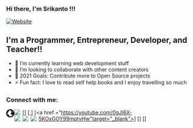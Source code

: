### Hi there, I'm Srikanto !!!
[![Website](https://img.shields.io/website?label=Srikanto&style=for-the-badge&url=https%3A%2F%2Fcodestackr.com)](https://srikanto.me)

## I'm a Programmer, Entrepreneur, Developer, and Teacher!!

- 🌱 I’m currently learning web development stuff
- 👯 I’m looking to collaborate with other content creators
- 🥅 2021 Goals: Contribute more to Open Source projects
- ⚡ Fun fact: I love to read self help books and I enjoy travelling so much

### Connect with me:

[<a href ="https://srikanto.me" target="_blank" ><img align="left"  width="22px" alt ='srikanto.me|srikanto' src="https://raw.githubusercontent.com/iconic/open-iconic/master/svg/globe.svg" /></a>]
[<a href ="https://fb.com/srikanto-rajbongshi" target="_blank"> <img align="left"  width="22px" src="https://cdn.jsdelivr.net/npm/simple-icons@v3/icons/youtube.svg" /> </a>]
[<a href ="https://youtube.com/0gJI6X-5KOxGOY99mptvHw"target="_blank"><img align="left"  width="22px" src="https://cdn.jsdelivr.net/npm/simple-icons@v3/icons/twitter.svg" /></a>]
[<a href ="https://www.instagram.com/srikantorajbongshi/" target="_blank" ><img align="left"  width="22px" src="https://cdn.jsdelivr.net/npm/simple-icons@v3/icons/linkedin.svg" /></a>]
[<a href ="https://linkedin.com/in/srikanto-rajbongshi" target="_blank" ><img align="left"  width="22px" src="https://cdn.jsdelivr.net/npm/simple-icons@v3/icons/instagram.svg" /></a>]

